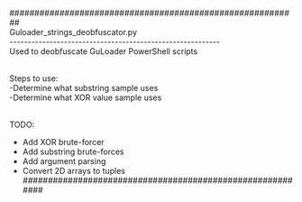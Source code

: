##########################################################<br>
Guloader_strings_deobfuscator.py<br>
----------------------------------------------------------<br>
Used to deobfuscate GuLoader PowerShell scripts<br><br>

Steps to use:<br>
  -Determine what substring sample uses<br>
  -Determine what XOR value sample uses<br><br>

  TODO:<br>
  - Add XOR brute-forcer<br>
  - Add substring brute-forces<br>
  - Add argument parsing<br>
  - Convert 2D arrays to tuples
##########################################################<br>

